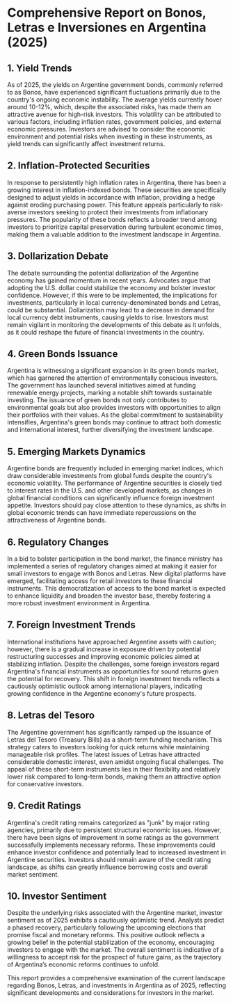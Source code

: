 # Comprehensive Report on Bonos, Letras e Inversiones en Argentina (2025)

## 1. Yield Trends
As of 2025, the yields on Argentine government bonds, commonly referred to as Bonos, have experienced significant fluctuations primarily due to the country's ongoing economic instability. The average yields currently hover around 10-12%, which, despite the associated risks, has made them an attractive avenue for high-risk investors. This volatility can be attributed to various factors, including inflation rates, government policies, and external economic pressures. Investors are advised to consider the economic environment and potential risks when investing in these instruments, as yield trends can significantly affect investment returns.

## 2. Inflation-Protected Securities
In response to persistently high inflation rates in Argentina, there has been a growing interest in inflation-indexed bonds. These securities are specifically designed to adjust yields in accordance with inflation, providing a hedge against eroding purchasing power. This feature appeals particularly to risk-averse investors seeking to protect their investments from inflationary pressures. The popularity of these bonds reflects a broader trend among investors to prioritize capital preservation during turbulent economic times, making them a valuable addition to the investment landscape in Argentina.

## 3. Dollarization Debate
The debate surrounding the potential dollarization of the Argentine economy has gained momentum in recent years. Advocates argue that adopting the U.S. dollar could stabilize the economy and bolster investor confidence. However, if this were to be implemented, the implications for investments, particularly in local currency-denominated bonds and Letras, could be substantial. Dollarization may lead to a decrease in demand for local currency debt instruments, causing yields to rise. Investors must remain vigilant in monitoring the developments of this debate as it unfolds, as it could reshape the future of financial investments in the country.

## 4. Green Bonds Issuance
Argentina is witnessing a significant expansion in its green bonds market, which has garnered the attention of environmentally conscious investors. The government has launched several initiatives aimed at funding renewable energy projects, marking a notable shift towards sustainable investing. The issuance of green bonds not only contributes to environmental goals but also provides investors with opportunities to align their portfolios with their values. As the global commitment to sustainability intensifies, Argentina's green bonds may continue to attract both domestic and international interest, further diversifying the investment landscape.

## 5. Emerging Markets Dynamics
Argentine bonds are frequently included in emerging market indices, which draw considerable investments from global funds despite the country's economic volatility. The performance of Argentine securities is closely tied to interest rates in the U.S. and other developed markets, as changes in global financial conditions can significantly influence foreign investment appetite. Investors should pay close attention to these dynamics, as shifts in global economic trends can have immediate repercussions on the attractiveness of Argentine bonds.

## 6. Regulatory Changes
In a bid to bolster participation in the bond market, the finance ministry has implemented a series of regulatory changes aimed at making it easier for small investors to engage with Bonos and Letras. New digital platforms have emerged, facilitating access for retail investors to these financial instruments. This democratization of access to the bond market is expected to enhance liquidity and broaden the investor base, thereby fostering a more robust investment environment in Argentina.

## 7. Foreign Investment Trends
International institutions have approached Argentine assets with caution; however, there is a gradual increase in exposure driven by potential restructuring successes and improving economic policies aimed at stabilizing inflation. Despite the challenges, some foreign investors regard Argentina's financial instruments as opportunities for sound returns given the potential for recovery. This shift in foreign investment trends reflects a cautiously optimistic outlook among international players, indicating growing confidence in the Argentine economy's future prospects.

## 8. Letras del Tesoro
The Argentine government has significantly ramped up the issuance of Letras del Tesoro (Treasury Bills) as a short-term funding mechanism. This strategy caters to investors looking for quick returns while maintaining manageable risk profiles. The latest issues of Letras have attracted considerable domestic interest, even amidst ongoing fiscal challenges. The appeal of these short-term instruments lies in their flexibility and relatively lower risk compared to long-term bonds, making them an attractive option for conservative investors.

## 9. Credit Ratings
Argentina's credit rating remains categorized as "junk" by major rating agencies, primarily due to persistent structural economic issues. However, there have been signs of improvement in some ratings as the government successfully implements necessary reforms. These improvements could enhance investor confidence and potentially lead to increased investment in Argentine securities. Investors should remain aware of the credit rating landscape, as shifts can greatly influence borrowing costs and overall market sentiment.

## 10. Investor Sentiment
Despite the underlying risks associated with the Argentine market, investor sentiment as of 2025 exhibits a cautiously optimistic trend. Analysts predict a phased recovery, particularly following the upcoming elections that promise fiscal and monetary reforms. This positive outlook reflects a growing belief in the potential stabilization of the economy, encouraging investors to engage with the market. The overall sentiment is indicative of a willingness to accept risk for the prospect of future gains, as the trajectory of Argentina’s economic reforms continues to unfold.

This report provides a comprehensive examination of the current landscape regarding Bonos, Letras, and investments in Argentina as of 2025, reflecting significant developments and considerations for investors in the market.